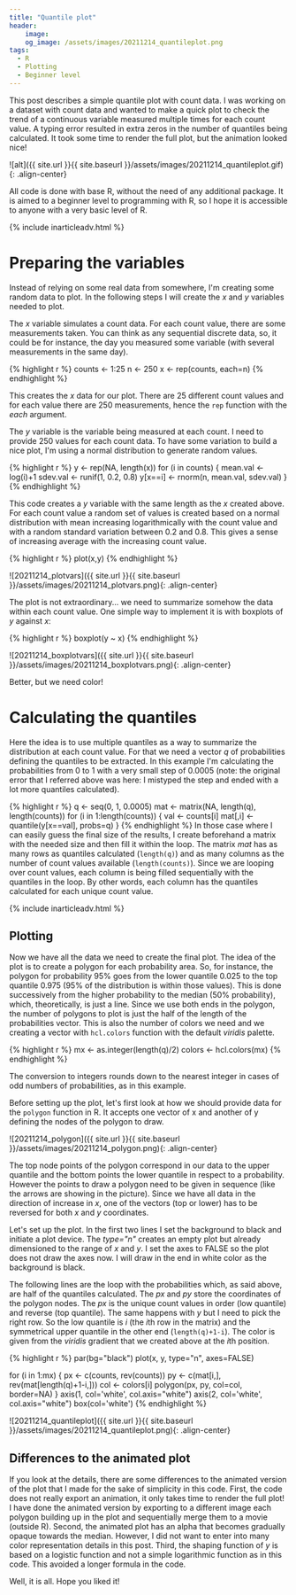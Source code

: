 ```yaml
---
title: "Quantile plot"
header:
    image:
    og_image: /assets/images/20211214_quantileplot.png
tags:
  - R
  - Plotting
  - Beginner level
---
```


This post describes a simple quantile plot with count data. I was working on a dataset with count data and wanted to make a quick plot to check the trend of a continuous variable measured multiple times for each count value. A typing error resulted in extra zeros in the number of quantiles being calculated. It took some time to render the full plot, but the animation looked nice!

![alt]({{ site.url }}{{ site.baseurl }}/assets/images/20211214_quantileplot.gif){: .align-center}

All code is done with base R, without the need of any additional package. It is aimed to a beginner level to programming with R, so I hope it is accessible to anyone with a very basic level of R.

{% include inarticleadv.html %}

# Preparing the variables

Instead of relying on some real data from somewhere, I'm creating some random data to plot. In the following steps I will create the *x* and *y* variables needed to plot.

The *x* variable simulates a count data. For each count value, there are some measurements taken. You can think as any sequential discrete data, so, it could be for instance, the day you measured some variable (with several measurements in the same day).


{% highlight r %}
counts <- 1:25
n <- 250
x <- rep(counts, each=n)
{% endhighlight %}

This creates the *x* data for our plot. There are 25 different count values and for each value there are 250 measurements, hence the ```rep``` function with the *each* argument.

The *y* variable is the variable being measured at each count. I need to provide 250 values for each count data. To have some variation to build a nice plot, I'm using a normal distribution to generate random values.


{% highlight r %}
y <- rep(NA, length(x))
for (i in counts) {
    mean.val <- log(i)+1
    sdev.val <- runif(1, 0.2, 0.8)
    y[x==i] <- rnorm(n, mean.val, sdev.val)
}
{% endhighlight %}

This code creates a *y* variable with the same length as the *x* created above. For each count value a random set of values is created based on a normal distribution with mean increasing logarithmically with the count value and with a random standard variation between 0.2 and 0.8. This gives a sense of increasing average with the increasing count value.


{% highlight r %}
plot(x,y)
{% endhighlight %}

![20211214_plotvars]({{ site.url }}{{ site.baseurl }}/assets/images/20211214_plotvars.png){: .align-center}

The plot is not extraordinary... we need to summarize somehow the data within each count value. One simple way to implement it is with boxplots of *y* against *x*:



{% highlight r %}
boxplot(y ~ x)
{% endhighlight %}

![20211214_boxplotvars]({{ site.url }}{{ site.baseurl }}/assets/images/20211214_boxplotvars.png){: .align-center}

Better, but we need color!

# Calculating the quantiles

Here the idea is to use multiple quantiles as a way to summarize the distribution at each count value. For that we need a vector *q* of probabilities defining the quantiles to be extracted. In this example I'm calculating the probabilities from 0 to 1 with a very small step of 0.0005 (note: the original error that I referred above was here: I mistyped the step and ended with a lot more quantiles calculated).


{% highlight r %}
q <- seq(0, 1, 0.0005)
mat <- matrix(NA, length(q), length(counts))
for (i in 1:length(counts)) {
    val <- counts[i]
    mat[,i] <- quantile(y[x==val], probs=q)
}
{% endhighlight %}
In those case where I can easily guess the final size of the results, I create beforehand a matrix with the needed size and then fill it within the loop. The matrix *mat* has as many rows as quantiles calculated (```length(q)```) and as many columns as the number of count values available (```length(counts)```). Since we are looping over count values, each column is being filled sequentially with the quantiles in the loop. By other words, each column has the quantiles calculated for each unique count value.

{% include inarticleadv.html %}

## Plotting

Now we have all the data we need to create the final plot. The idea of the plot is to create a polygon for each probability area. So, for instance, the polygon for probability 95% goes from the lower quantile 0.025 to the top quantile 0.975 (95% of the distribution is within those values). This is done successively from the higher probability to the median (50% probability), which, theoretically, is just a line. Since we use both ends in the polygon, the number of polygons to plot is just the half of the length of the probabilities vector. This is also the number of colors we need and we creating a vector with ```hcl.colors``` function with the default *viridis* palette.


{% highlight r %}
mx <- as.integer(length(q)/2)
colors <- hcl.colors(mx)
{% endhighlight %}

The conversion to integers rounds down to the nearest integer in cases of odd numbers of probabilities, as in this example.

Before setting up the plot, let's first look at how we should provide data for the ```polygon``` function in R. It accepts one vector of x and another of y defining the nodes of the polygon to draw.

![20211214_polygon]({{ site.url }}{{ site.baseurl }}/assets/images/20211214_polygon.png){: .align-center}

The top node points of the polygon correspond in our data to the upper quantile and the bottom points the lower quantile in respect to a probability. However the points to draw a polygon need to be given in sequence (like the arrows are showing in the picture). Since we have all data in the direction of increase in *x*, one of the vectors (top or lower) has to be reversed for both *x* and *y* coordinates.

Let's set up the plot. In the first two lines I set the background to black and initiate a plot device. The *type="n"* creates an empty plot but already dimensioned to the range of *x* and *y*. I set the axes to FALSE so the plot does not draw the axes now. I will draw in the end in white color as the background is black.

The following lines are the loop with the probabilities which, as said above, are half of the quantiles calculated. The *px* and *py* store the coordinates of the polygon nodes. The *px* is the unique count values in order (low quantile) and reverse (top quantile). The same happens with *y* but I need to pick the right row. So the low quantile is *i* (the *i*th row in the matrix) and the symmetrical upper quantile in the other end (```length(q)+1-i```). The color is given from the *viridis* gradient that we created above at the *i*th position.


{% highlight r %}
par(bg="black")
plot(x, y, type="n", axes=FALSE)

for (i in 1:mx) {
    px <- c(counts, rev(counts))
    py <- c(mat[i,], rev(mat[length(q)+1-i,]))
    col <- colors[i]
    polygon(px, py, col=col, border=NA)
}
axis(1, col='white', col.axis="white")
axis(2, col='white', col.axis="white")
box(col='white')
{% endhighlight %}

![20211214_quantileplot]({{ site.url }}{{ site.baseurl }}/assets/images/20211214_quantileplot.png){: .align-center}

## Differences to the animated plot

If you look at the details, there are some differences to the animated version of the plot that I made for the sake of simplicity in this code. First, the code does not really export an animation, it only takes time to render the full plot! I have done the animated version by exporting to a different image each polygon building up in the plot and sequentially merge them to a movie (outside R). Second, the animated plot has an alpha that becomes gradually opaque towards the median. However, I did not want to enter into many color representation details in this post. Third, the shaping function of *y* is based on a logistic function and not a simple logarithmic function as in this code. This avoided a longer formula in the code.

Well, it is all. Hope you liked it!
